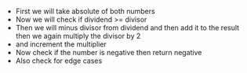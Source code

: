 - First we will take absolute of both numbers
- Now we will check if dividend >= divisor
- Then we will minus divisor from dividend and then add it to the result then we again multiply the divisor by 2
- and increment the multiplier
- Now check if the number is negative then return negative 
- Also check for edge cases